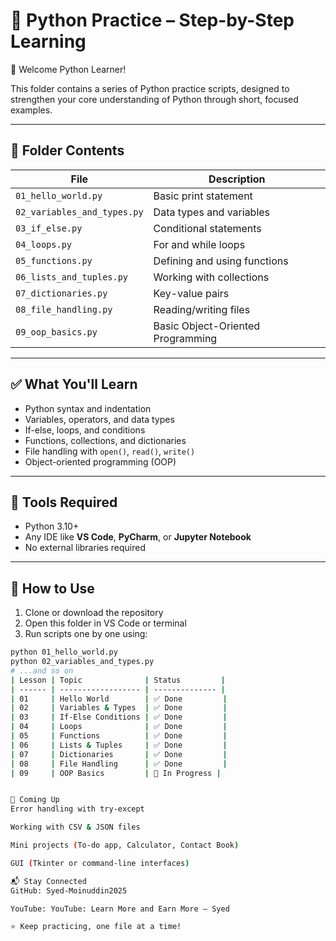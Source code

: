# 🐍 Python Practice – Step-by-Step Learning

👋 Welcome Python Learner!

This folder contains a series of Python practice scripts, designed to strengthen your core understanding of Python through short, focused examples.

---

## 📁 Folder Contents

| File                          | Description                        |
|-------------------------------|------------------------------------|
| `01_hello_world.py`           | Basic print statement              |
| `02_variables_and_types.py`   | Data types and variables           |
| `03_if_else.py`               | Conditional statements             |
| `04_loops.py`                 | For and while loops                |
| `05_functions.py`             | Defining and using functions       |
| `06_lists_and_tuples.py`      | Working with collections           |
| `07_dictionaries.py`          | Key-value pairs                    |
| `08_file_handling.py`         | Reading/writing files              |
| `09_oop_basics.py`            | Basic Object-Oriented Programming  |

---

## ✅ What You'll Learn

- Python syntax and indentation  
- Variables, operators, and data types  
- If-else, loops, and conditions  
- Functions, collections, and dictionaries  
- File handling with `open()`, `read()`, `write()`  
- Object-oriented programming (OOP)

---

## 🔧 Tools Required

- Python 3.10+  
- Any IDE like **VS Code**, **PyCharm**, or **Jupyter Notebook**  
- No external libraries required

---

## 🚀 How to Use

1. Clone or download the repository  
2. Open this folder in VS Code or terminal  
3. Run scripts one by one using:

```bash
python 01_hello_world.py
python 02_variables_and_types.py
# ...and so on
| Lesson | Topic              | Status         |
| ------ | ------------------ | -------------- |
| 01     | Hello World        | ✅ Done         |
| 02     | Variables & Types  | ✅ Done         |
| 03     | If-Else Conditions | ✅ Done         |
| 04     | Loops              | ✅ Done         |
| 05     | Functions          | ✅ Done         |
| 06     | Lists & Tuples     | ✅ Done         |
| 07     | Dictionaries       | ✅ Done         |
| 08     | File Handling      | ✅ Done         |
| 09     | OOP Basics         | 🔄 In Progress |


📌 Coming Up
Error handling with try-except

Working with CSV & JSON files

Mini projects (To-do app, Calculator, Contact Book)

GUI (Tkinter or command-line interfaces)

📬 Stay Connected
GitHub: Syed-Moinuddin2025

YouTube: YouTube: Learn More and Earn More – Syed

⭐ Keep practicing, one file at a time!
